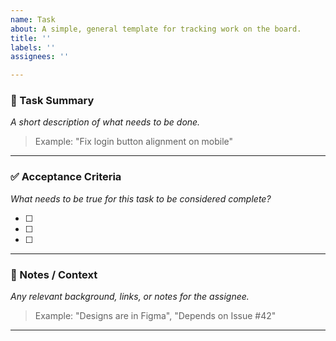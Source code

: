 ```yaml
---
name: Task
about: A simple, general template for tracking work on the board.
title: ''
labels: ''
assignees: ''

---
```


### 📝 Task Summary
_A short description of what needs to be done._

> Example: "Fix login button alignment on mobile"

---

### ✅ Acceptance Criteria
_What needs to be true for this task to be considered complete?_

- [ ] 
- [ ] 
- [ ] 

---

### 📌 Notes / Context
_Any relevant background, links, or notes for the assignee._

> Example: "Designs are in Figma", "Depends on Issue #42"

---
